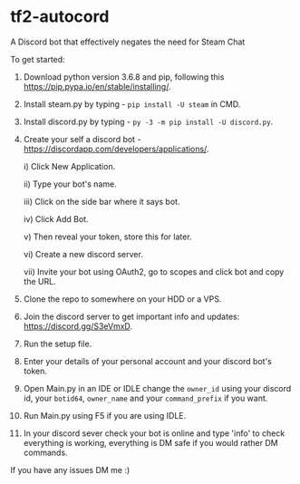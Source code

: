 # tf2-autocord
A Discord bot that effectively negates the need for Steam Chat

To get started:

1. Download python version 3.6.8 and pip, following this https://pip.pypa.io/en/stable/installing/.
3. Install steam.py by typing - `pip install -U steam` in CMD.
4. Install discord.py by typing - `py -3 -m pip install -U discord.py`.
5. Create your self a discord bot - https://discordapp.com/developers/applications/.
    
    i) Click New Application.
    
    ii) Type your bot's name.
    
    iii) Click on the side bar where it says bot.
    
    iv) Click Add Bot.
    
    v) Then reveal your token, store this for later.
    
    vi) Create a new discord server.
    
    vii) Invite your bot using OAuth2, go to scopes and click bot and copy the URL.
    
6. Clone the repo to somewhere on your HDD or a VPS.
7. Join the discord server to get important info and updates: https://discord.gg/S3eVmxD.
8. Run the setup file.
9. Enter your details of your personal account and your discord bot's token.
10. Open Main.py in an IDE or IDLE change the `owner_id` using your discord id, your `botid64`, `owner_name` and your `command_prefix` if you want.
11. Run Main.py using F5 if you are using IDLE.
12. In your discord sever check your bot is online and type 'info' to check everything is working, everything is DM safe if you would rather DM commands.

If you have any issues DM me :)
